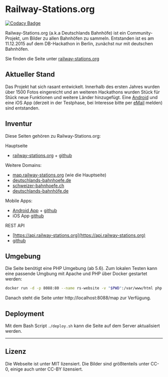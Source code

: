 # Railway-Stations.org

[![Codacy Badge](https://api.codacy.com/project/badge/Grade/078d5d9052634ddcb67b92f3998918c6)](https://www.codacy.com/gh/RailwayStations/RSWebsite?utm_source=github.com&amp;utm_medium=referral&amp;utm_content=RailwayStations/RSWebsite&amp;utm_campaign=Badge_Grade)

Railway-Stations.org (a.k.a Deutschlands Bahnhöfe) ist ein Community-Projekt, um Bilder zu allen Bahnhöfen zu sammeln. Entstanden ist es am 11.12.2015 auf dem DB-Hackathon in Berlin, zunächst nur mit deutschen Bahnhöfen.

Sie finden die Seite unter [railway-stations.org](https://railway-stations.org/)

## Aktueller Stand

Das Projekt hat sich rasant entwickelt. Innerhalb des ersten Jahres wurden über 1500 Fotos eingereicht und an weiteren Hackathons wurden Stück für Stück neue Funktionen und weitere Länder hinzugefügt.
Eine [Android](https://play.google.com/store/apps/details?id=de.bahnhoefe.deutschlands.bahnhofsfotos) und eine iOS App (derzeit in der Testphase, bei Interesse bitte per [eMail](mailto:bahnhofsfotos@deutschlands-bahnhoefe.de) melden) sind entstanden.

## Inventur

Diese Seiten gehören zu Railway-Stations.org:

Hauptseite
- [railway-stations.org](https://railway-stations.org/) + [github](https://github.com/RailwayStations/RSWebsite)

Weitere Domains:
- [map.railway-stations.org](https://map.railway-stations.org/) (wie die Hauptseite)
- [deutschlands-bahnhoefe.de](http://www.deutschlands-bahnhoefe.de/)
- [schweizer-bahnhoefe.ch](https://schweizer-bahnhoefe.ch/)
- [deutschlands-bahnhöfe.de](http://www.xn--deutschlands-bahnhfe-lbc.de/)

Mobile Apps:
- [Android App](https://play.google.com/store/apps/details?id=de.bahnhoefe.deutschlands.bahnhofsfotos) + [github](https://github.com/RailwayStations/RSAndroidApp)
- iOS App [github](https://github.com/RailwayStations/Bahnhofsfotos)

REST API
- [https://api.railway-stations.org](https://api.railway-stations.org)
- [github](https://github.com/RailwayStations/RSAPI)

## Umgebung

Die Seite benötigt eine PHP Umgebung (ab 5.6). Zum lokalen Testen kann eine passende Umgbung mit Apache und PHP über Docker gestartet werden:

```sh
docker run -d -p 8088:80 --name rs-website -v "$PWD":/var/www/html php:7.2-apache
```

Danach steht die Seite unter http://localhost:8088/map zur Verfügung.

## Deployment

Mit dem Bash Script `./deploy.sh` kann die Seite auf dem Server aktualisiert werden.

---

## Lizenz

Die Webseite ist unter MIT lizensiert. Die Bilder sind größtenteils unter CC-0, einige auch unter CC-BY lizensiert.
